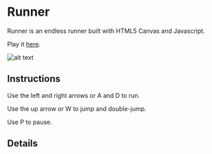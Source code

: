 # Runner

Runner is an endless runner built with HTML5 Canvas and Javascript.

Play it [here](http://www.zdgarcia.com/Runner/).

![alt text]()

## Instructions

Use the left and right arrows or A and D to run.

Use the up arrow or W to jump and double-jump.

Use P to pause.

## Details
